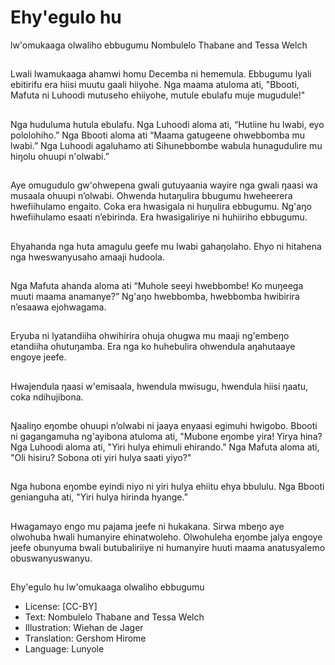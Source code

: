# Ehy'egulo hu
lw'omukaaga
olwaliho
ebbugumu
Nombulelo Thabane and
Tessa Welch

##
Lwali lwamukaaga ahamwi
homu Decemba ni hememula.
Ebbugumu lyali ebitirifu era hiisi
muutu gaali hiiyohe.
Nga maama atuloma ati,
"Bbooti, Mafuta ni Luhoodi
mutuseho ehiiyohe, mutule
ebulafu muje mugudule!"


##
Nga huduluma hutula ebulafu.
Nga Luhoodi aloma ati, “Hutiine
hu lwabi, eyo pololohiho.”
Nga Bbooti aloma ati “Maama
gatugeene ohwebbomba mu
lwabi.”
Nga Luhoodi agaluhamo ati
Sihunebbombe wabula
hunagudulire mu hiŋolu ohuupi
n'olwabi.”


##
Aye omugudulo gw'ohwepena
gwali gutuyaania wayire nga
gwali ŋaasi wa musaala ohuupi
n’olwabi.
Ohwenda hutaŋulira bbugumu
hweheerera hwefiihulamo
engaito. Coka era hwasigala ni
huŋulira ebbugumu. Ng'aŋo
hwefiihulamo esaati n’ebirinda.
Era hwasigaliriye ni huhiiriho
ebbugumu.


##
Ehyahanda nga huta amagulu
geefe mu lwabi gahaŋolaho.
Ehyo ni hitahena nga
hweswanyusaho amaaji
hudoola.


##
Nga Mafuta ahanda aloma ati
“Muhole seeyi hwebbombe! Ko
muŋeega muuti maama
anamanye?”
Ng'aŋo hwebbomba,
hwebbomba hwibirira n’esaawa
ejohwagama.


##
Eryuba ni lyatandiiha ohwihirira
ohuja ohugwa mu maaji
ng'embeŋo etandiiha
ohutuŋamba. Era nga ko
huhebulira ohwendula
aŋahutaaye engoye jeefe.


##
Hwajendula ŋaasi w'emisaala,
hwendula mwisugu,
hwendula hiisi ŋaatu, coka
ndihujibona.


##
Ŋaaliŋo eŋombe ohuupi n’olwabi ni jaaya
enyaasi egimuhi hwigobo.
Bbooti ni gagangamuha ng'ayibona atuloma
ati, "Mubone eŋombe yira! Yirya hina?
Nga Luhoodi aloma ati, "Yiri hulya ehimuli
ehirando." Nga Mafuta aloma ati, "Oli hisiru?
Sobona oti yiri hulya saati yiyo?"


##
Nga hubona eŋombe eyindi niyo ni yiri hulya
ehiitu ehya bbululu.
Nga Bbooti genianguha ati, "Yiri hulya hirinda
hyange.”


##
Hwagamayo engo mu pajama
jeefe ni hukakana. Sirwa mbeŋo
aye olwohuba hwali humanyire
ehinatwoleho. Olwohuleha
eŋombe jalya engoye jeefe
obunyuma bwali butubaliriiye ni
humanyire huuti maama
anatusyalemo
obuswanyuswanyu.


##
Ehy'egulo hu lw'omukaaga olwaliho
ebbugumu
* License: [CC-BY]
* Text: Nombulelo Thabane and Tessa Welch
* Illustration: Wiehan de Jager
* Translation: Gershom Hirome
* Language: Lunyole
